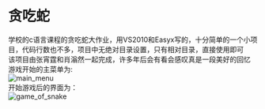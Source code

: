 # 贪吃蛇
学校的c语言课程的贪吃蛇大作业，用VS2010和Easyx写的，十分简单的一个小项目，代码行数也不多，项目中无绝对目录设置，只有相对目录，直接使用即可  
该项目由张宵霆和肖滃然一起完成，许多年后会有看会感叹真是一段美好的回忆  
游戏开始的主菜单为:  
![main_menu](https://github.com/GreyPreacher/The-Game-of-Snake/blob/main/image/main_menu.PNG)    
开始游戏后的界面为：  
![game_of_snake](https://github.com/GreyPreacher/The-Game-of-Snake/blob/main/image/game.PNG)
